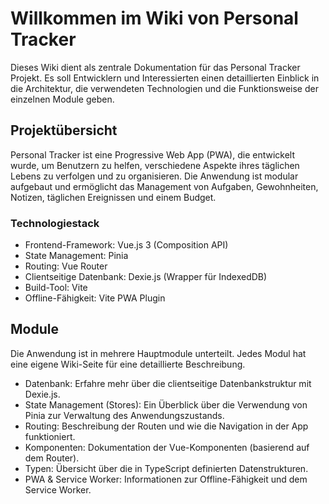 # Willkommen im Wiki von Personal Tracker

Dieses Wiki dient als zentrale Dokumentation für das Personal Tracker Projekt. Es soll Entwicklern und Interessierten einen detaillierten Einblick in die Architektur, die verwendeten Technologien und die Funktionsweise der einzelnen Module geben.

## Projektübersicht

Personal Tracker ist eine Progressive Web App (PWA), die entwickelt wurde, um Benutzern zu helfen, verschiedene Aspekte ihres täglichen Lebens zu verfolgen und zu organisieren. Die Anwendung ist modular aufgebaut und ermöglicht das Management von Aufgaben, Gewohnheiten, Notizen, täglichen Ereignissen und einem Budget.

### Technologiestack

- Frontend-Framework: Vue.js 3 (Composition API)
- State Management: Pinia
- Routing: Vue Router
- Clientseitige Datenbank: Dexie.js (Wrapper für IndexedDB)
- Build-Tool: Vite
- Offline-Fähigkeit: Vite PWA Plugin

## Module

Die Anwendung ist in mehrere Hauptmodule unterteilt. Jedes Modul hat eine eigene Wiki-Seite für eine detaillierte Beschreibung.

- Datenbank: Erfahre mehr über die clientseitige Datenbankstruktur mit Dexie.js.
- State Management (Stores): Ein Überblick über die Verwendung von Pinia zur Verwaltung des Anwendungszustands.
- Routing: Beschreibung der Routen und wie die Navigation in der App funktioniert.
- Komponenten: Dokumentation der Vue-Komponenten (basierend auf dem Router).
- Typen: Übersicht über die in TypeScript definierten Datenstrukturen.
- PWA & Service Worker: Informationen zur Offline-Fähigkeit und dem Service Worker.
